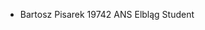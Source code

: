 - Bartosz Pisarek 19742
ANS Elbląg Student
<!---
Bartosz19742/Bartosz19742 is a ✨ special ✨ repository because its `README.md` (this file) appears on your GitHub profile.
You can click the Preview link to take a look at your changes.
--->
